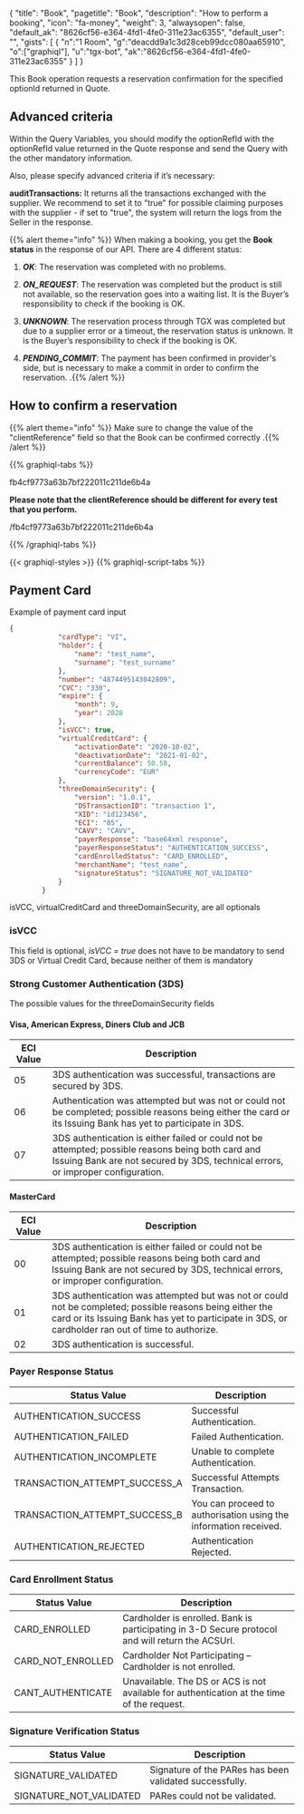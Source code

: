 {
"title": "Book",
"pagetitle": "Book",
"description": "How to perform a booking",
"icon": "fa-money",
"weight": 3,
"alwaysopen": false,
"default_ak": "8626cf56-e364-4fd1-4fe0-311e23ac6355",
"default_user": "",
"gists": [
    {
        "n":"1 Room",
        "g":"deacdd9a1c3d28ceb99dcc080aa65910",
        "o":["graphiql"],
        "u":"tgx-bot",
        "ak":"8626cf56-e364-4fd1-4fe0-311e23ac6355"
    }
        ]
}

This Book operation requests a reservation confirmation for the specified optionId returned in Quote.

## Advanced criteria

Within the Query Variables, you should modify the optionRefId with the optionRefId value returned in the Quote response and send the Query with the other mandatory information.

Also, please specify advanced criteria if it’s necessary:

**auditTransactions:** It returns all the transactions exchanged with the supplier.
We recommend to set it to "true" for possible claiming purposes with the supplier - if set to "true", the system will return the logs from the Seller in the response.

{{% alert theme="info" %}} When making a booking, you get the **Book status** in the response of our API. There are 4 different status: 

1. ***OK***: The reservation was completed with no problems.

2. ***ON_REQUEST***: The reservation was completed but the product is still not available, so the reservation goes into a waiting list. It is the Buyer’s responsibility to check if the booking is OK.
 
3. ***UNKNOWN***: The reservation process through TGX was completed but due to a supplier error or a timeout, the reservation status is unknown. It is the Buyer’s responsibility to check if the booking is OK. 
 
4. ***PENDING_COMMIT***: The payment has been confirmed in provider's side, but is necessary to make a commit in order to confirm the reservation.  .{{% /alert %}}

## How to confirm a reservation

{{% alert theme="info" %}} Make sure to change the value of the "clientReference" field so that the Book can be confirmed correctly .{{% /alert %}}

{{% graphiql-tabs %}}

fb4cf9773a63b7bf222011c211de6b4a

**Please note that the clientReference should be different for every test that you perform.**

/fb4cf9773a63b7bf222011c211de6b4a

{{% /graphiql-tabs %}}

{{< graphiql-styles >}}
{{% graphiql-script-tabs %}}



## Payment Card

Example of payment card input 
``` json
{
			"cardType": "VI",
			"holder": {
				"name": "test_name",
				"surname": "test_surname"
			},
			"number": "4874495143042809",
			"CVC": "330",
			"expire": {
				"month": 9,
				"year": 2028
			},
			"isVCC": true,
			"virtualCreditCard": {
				"activationDate": "2020-10-02",
				"deactivationDate": "2021-01-02",
				"currentBalance": 50.58,
				"currencyCode": "EUR"
			},
			"threeDomainSecurity": {
				"version": "1.0.1",
				"DSTransactionID": "transaction 1",
				"XID": "id123456",
				"ECI": "05",
				"CAVV": "CAVV",
				"payerResponse": "base64xml response",
				"payerResponseStatus": "AUTHENTICATION_SUCCESS",
				"cardEnrolledStatus": "CARD_ENROLLED",
				"merchantName": "test_name",
				"signatureStatus": "SIGNATURE_NOT_VALIDATED"
			}
		}
```
isVCC, virtualCreditCard and threeDomainSecurity, are all optionals

### isVCC

This field is optional, *isVCC = true* does not have to be mandatory to send 3DS or Virtual Credit Card, because neither of them is mandatory

### Strong Customer Authentication (3DS) 

The possible values for the threeDomainSecurity fields

#### Visa, American Express, Diners Club and JCB

| **ECI Value** | **Description**                                                                                                                                                                       |
| ------------- | ------------------------------------------------------------------------------------------------------------------------------------------------------------------------------------- |
| 05            | 3DS authentication was successful, transactions are secured by 3DS.                                                                                                                   |
| 06            | Authentication was attempted but was not or could not be completed; possible reasons being either the card or its Issuing Bank has yet to participate in 3DS.                         |
| 07            | 3DS authentication is either failed or could not be attempted; possible reasons being both card and Issuing Bank are not secured by 3DS, technical errors, or improper configuration. |

#### MasterCard

| **ECI Value** | **Description**                                                                                                                                                                                               |
| ------------- | ------------------------------------------------------------------------------------------------------------------------------------------------------------------------------------------------------------- |
| 00            | 3DS authentication is either failed or could not be attempted; possible reasons being both card and Issuing Bank are not secured by 3DS, technical errors, or improper configuration.                         |
| 01            | 3DS authentication was attempted but was not or could not be completed; possible reasons being either the card or its Issuing Bank has yet to participate in 3DS, or cardholder ran out of time to authorize. |
| 02            | 3DS authentication is successful.                                                                                                                                                                             |

### Payer Response Status

| **Status Value**              | **Description**                                                  |
| ----------------------------- | ---------------------------------------------------------------- |
| AUTHENTICATION_SUCCESS        | Successful Authentication.                                       |
| AUTHENTICATION_FAILED         | Failed Authentication.                                           |
| AUTHENTICATION_INCOMPLETE     | Unable to complete Authentication.                               |
| TRANSACTION_ATTEMPT_SUCCESS_A | Successful Attempts Transaction.                                 |
| TRANSACTION_ATTEMPT_SUCCESS_B | You can proceed to authorisation using the information received. |
| AUTHENTICATION_REJECTED       | Authentication Rejected.                                         |



### Card Enrollment Status

| **Status Value**  | **Description**                                                                                  |
| ----------------- | ------------------------------------------------------------------------------------------------ |
| CARD_ENROLLED     | Cardholder is enrolled. Bank is participating in 3-D Secure protocol and will return the ACSUrl. |
| CARD_NOT_ENROLLED | Cardholder Not Participating – Cardholder is not enrolled.                                       |
| CANT_AUTHENTICATE | Unavailable. The DS or ACS is not available for authentication at the time of the request.       |

### Signature Verification Status

| **Status Value**        | **Description**                                         |
| ----------------------- | ------------------------------------------------------- |
| SIGNATURE_VALIDATED     | Signature of the PARes has been validated successfully. |
| SIGNATURE_NOT_VALIDATED | PARes could not be validated.                           |

